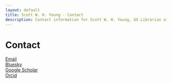 ```yaml
---
layout: default
title: Scott W. H. Young - Contact
description: Contact information for Scott W. H. Young, UX Librarian at Montana State University.
---
```


# Contact

<a href="mailto:scott.young6@montana.edu"><span class="bi bi-envelope-open-fill"></span> Email</a>
\
<a href="https://bsky.app/profile/yscott.bsky.social"><i class="fa-brands fa-bluesky"></i> Bluesky</a>
\
<a href="https://scholar.google.com/citations?user=1zb5c7sAAAAJ&hl=en"><i class="fa-brands fa-google-scholar"></i> Google Scholar</a>
\
<a href="https://orcid.org/0000-0002-3082-4057"> <i class="fa-brands fa-orcid"></i> Orcid</a>
